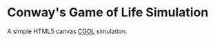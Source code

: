 # Conway's Game of Life Simulation

A simple HTML5 canvas [CGOL](https://en.wikipedia.org/wiki/Conway%27s_Game_of_Life) simulation.

